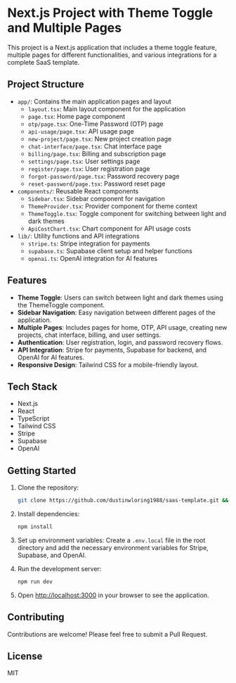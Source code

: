 # Next.js Project with Theme Toggle and Multiple Pages

This project is a Next.js application that includes a theme toggle feature, multiple pages for different functionalities, and various integrations for a complete SaaS template.

## Project Structure

- `app/`: Contains the main application pages and layout
  - `layout.tsx`: Main layout component for the application
  - `page.tsx`: Home page component
  - `otp/page.tsx`: One-Time Password (OTP) page
  - `api-usage/page.tsx`: API usage page
  - `new-project/page.tsx`: New project creation page
  - `chat-interface/page.tsx`: Chat interface page
  - `billing/page.tsx`: Billing and subscription page
  - `settings/page.tsx`: User settings page
  - `register/page.tsx`: User registration page
  - `forgot-password/page.tsx`: Password recovery page
  - `reset-password/page.tsx`: Password reset page
- `components/`: Reusable React components
  - `Sidebar.tsx`: Sidebar component for navigation
  - `ThemeProvider.tsx`: Provider component for theme context
  - `ThemeToggle.tsx`: Toggle component for switching between light and dark themes
  - `ApiCostChart.tsx`: Chart component for API usage costs
- `lib/`: Utility functions and API integrations
  - `stripe.ts`: Stripe integration for payments
  - `supabase.ts`: Supabase client setup and helper functions
  - `openai.ts`: OpenAI integration for AI features

## Features

- **Theme Toggle**: Users can switch between light and dark themes using the ThemeToggle component.
- **Sidebar Navigation**: Easy navigation between different pages of the application.
- **Multiple Pages**: Includes pages for home, OTP, API usage, creating new projects, chat interface, billing, and user settings.
- **Authentication**: User registration, login, and password recovery flows.
- **API Integration**: Stripe for payments, Supabase for backend, and OpenAI for AI features.
- **Responsive Design**: Tailwind CSS for a mobile-friendly layout.

## Tech Stack

- Next.js
- React
- TypeScript
- Tailwind CSS
- Stripe
- Supabase
- OpenAI

## Getting Started

1. Clone the repository:
   ```bash
   git clone https://github.com/dustinwloring1988/saas-template.git && cd saas-template
   ```

2. Install dependencies:
   ```bash
   npm install
   ```

3. Set up environment variables:
   Create a `.env.local` file in the root directory and add the necessary environment variables for Stripe, Supabase, and OpenAI.

4. Run the development server:
   ```bash
   npm run dev
   ```

5. Open [http://localhost:3000](http://localhost:3000) in your browser to see the application.

## Contributing

Contributions are welcome! Please feel free to submit a Pull Request.

## License

MIT


